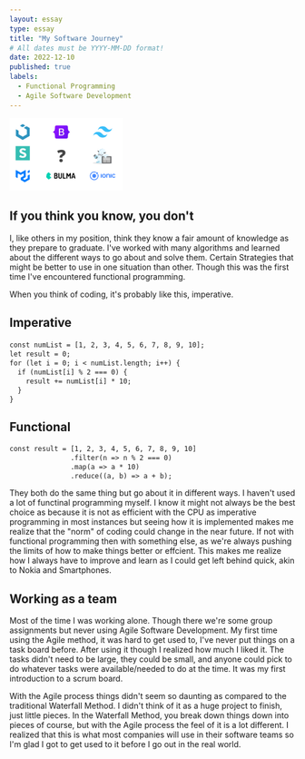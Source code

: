 ```yaml
---
layout: essay
type: essay
title: "My Software Journey"
# All dates must be YYYY-MM-DD format!
date: 2022-12-10
published: true
labels:
  - Functional Programming
  - Agile Software Development
---
```

<img width="200px" class="rounded float-start pe-4" src="../img/frameworks/frameworks.png">

## If you think you know, you don't

I, like others in my position, think they know a fair amount of knowledge as they prepare to graduate.  I've worked with many algorithms and learned about the different ways to go about and solve them.  Certain Strategies that might be better to use in one situation than other.  Though this was the first time I've encountered functional programming.

When you think of coding, it's probably like this, imperative.

## Imperative
```
const numList = [1, 2, 3, 4, 5, 6, 7, 8, 9, 10];
let result = 0;
for (let i = 0; i < numList.length; i++) {
  if (numList[i] % 2 === 0) {
    result += numList[i] * 10;
  }
}
```
## Functional
```
const result = [1, 2, 3, 4, 5, 6, 7, 8, 9, 10]
               .filter(n => n % 2 === 0)
               .map(a => a * 10)
               .reduce((a, b) => a + b);
```
They both do the same thing but go about it in different ways.  I haven't used a lot of functinal programming myself.  I know it might not always be the best choice as because it is not as efficient with the CPU as imperative programming in most instances but seeing how it is implemented makes me realize that the "norm" of coding could change in the near future.  If not with functional programming then with something else, as we're always pushing the limits of how to make things better or effcient.  This makes me realize how I always have to improve and learn as I could get left behind quick, akin to Nokia and Smartphones.
  
 ## Working as a team
 Most of the time I was working alone.  Though there we're some group assignments but never using Agile Software Development.  My first time using the Agile method, it was hard to get used to, I've never put things on a task board before.  After using it though I realized how much I liked it.  The tasks didn't need to be large, they could be small, and anyone could pick to do whatever tasks were available/needed to do at the time.  It was my first introduction to a scrum board.
 
 With the Agile process things didn't seem so daunting as compared to the traditional Waterfall Method.  I didn't think of it as a huge project to finish, just little pieces.  In the Waterfall Method, you break down things down into pieces of course, but with the Agile process the feel of it is a lot different. I realized that this is what most companies will use in their software teams so I'm glad I got to get used to it before I go out in the real world.
